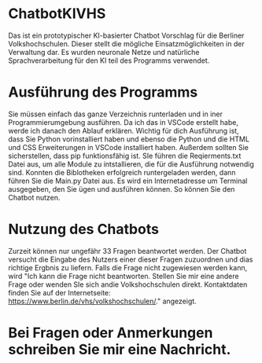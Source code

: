 # ChatbotKIVHS
Das ist ein prototypischer KI-basierter Chatbot Vorschlag für die Berliner Volkshochschulen. Dieser stellt die mögliche Einsatzmöglichkeiten in der Verwaltung dar. Es wurden neuronale Netze und natürliche Sprachverarbeitung für den KI teil des Programms verwendet.

# Ausführung des Programms
Sie müssen einfach das ganze Verzeichnis runterladen und in iner Programmierumgebung ausführen. Da ich das in VSCode erstellt habe, werde ich danach den Ablauf erklären. Wichtig für dich Ausführung ist, dass Sie Python vorinstalliert haben und ebenso die Python und die HTML und CSS Erweiterungen in VSCode installiert haben. Außerdem sollten Sie sicherstellen, dass pip funktionsfähig ist. SIe führen die Reqierments.txt Datei aus, um alle Module zu intstallieren, die für die Ausführung notwendig sind. Konnten die Biblotheken erfolgreich runtergeladen werden, dann führen Sie die Main.py Datei aus. Es wird ein Internetadresse um Terminal ausgegeben, den Sie ügen und ausführen können. So können Sie den Chatbot nutzen.

# Nutzung des Chatbots
Zurzeit können nur ungefähr 33 Fragen beantwortet werden. Der Chatbot versucht die Eingabe des Nutzers einer dieser Fragen zuzuordnen und dias richtige Ergbnis zu liefern. Falls die Frage nicht zugewiesen werden kann, wird "Ich kann die Frage nicht beantworten. Stellen Sie mir eine andere Frage oder wenden SIe sich andie Volkshochschulen direkt. Kontaktdaten finden Sie auf der Internetseite: https://www.berlin.de/vhs/volkshochschulen/." angezeigt.

# Bei Fragen oder Anmerkungen schreiben Sie mir eine Nachricht.
